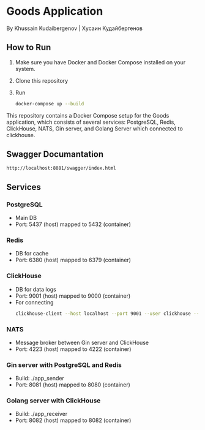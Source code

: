 # Goods Application

By Khussain Kudaibergenov | Хусаин Кудайбергенов

## How to Run

1. Make sure you have Docker and Docker Compose installed on your system.

2. Clone this repository

3. Run
    ```bash
   docker-compose up --build

This repository contains a Docker Compose setup for the Goods application, which consists of several services: PostgreSQL, Redis, ClickHouse, NATS, Gin server, and Golang Server which connected to clickhouse.

## Swagger Documantation
```
http://localhost:8081/swagger/index.html
``` 

## Services

### PostgreSQL
- Main DB
- Port: 5437 (host) mapped to 5432 (container)

### Redis
- DB for cache
- Port: 6380 (host) mapped to 6379 (container)

### ClickHouse
- DB for data logs
- Port: 9001 (host) mapped to 9000 (container)
- For connecting
   ```bash
  clickhouse-client --host localhost --port 9001 --user clickhouse --password clickhouse

### NATS
- Message broker between Gin server and ClickHouse
- Port: 4223 (host) mapped to 4222 (container)

### Gin server with PostgreSQL and  Redis
- Build: ./app_sender
- Port: 8081 (host) mapped to 8080 (container)

### Golang server with ClickHouse
- Build: ./app_receiver
- Port: 8082 (host) mapped to 8082 (container)
